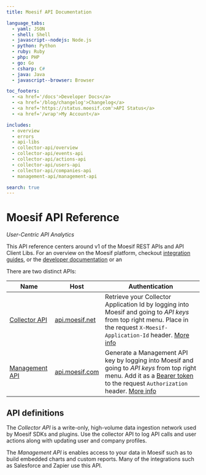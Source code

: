 ```yaml
---
title: Moesif API Documentation

language_tabs:
  - yaml: JSON
  - shell: Shell
  - javascript--nodejs: Node.js
  - python: Python
  - ruby: Ruby
  - php: PHP
  - go: Go
  - csharp: C#
  - java: Java
  - javascript--browser: Browser

toc_footers:
  - <a href='/docs'>Developer Docs</a>
  - <a href='/blog/changelog'>Changelog</a>
  - <a href='https://status.moesif.com'>API Status</a>
  - <a href='/wrap'>My Account</a>

includes:
  - overview
  - errors
  - api-libs
  - collector-api/overview
  - collector-api/events-api
  - collector-api/actions-api
  - collector-api/users-api
  - collector-api/companies-api
  - management-api/management-api

search: true
---
```


# Moesif API Reference

*User-Centric API Analytics*

This API reference centers around v1 of the Moesif REST APIs and API Client Libs.
For an overview on the Moesif platform, checkout [integration guides](https://www.moesif.com/implementation), or the [developer documentation](/docs) or an 

There are two distinct APIs:

|Name|Host|Authentication|
|----|----|--------------|
|[Collector API](#collector-api)|[api.moesif.net](https://api.moesif.net)|Retrieve your Collector Application Id by logging into Moesif and going to _API keys_ from top right menu. Place in the request `X-Moesif-Application-Id` header. [More info](#collector-api)|
|[Management API](#Management-API)|[api.moesif.com](https://api.moesif.com)|Generate a Management API key by logging into Moesif and going to _API keys_ from top right menu. Add it as a [Bearer token](https://swagger.io/docs/specification/authentication/bearer-authentication/) to the request `Authorization` header. [More info](#Management-API)|

## API definitions

The _Collector API_ is a write-only, high-volume data ingestion network used by Moesif SDKs and plugins. Use the collector API to log API calls and user actions along with updating user and company profiles. 

The _Management API_ is enables access to your data in Moesif such as to build embedded charts and custom reports. Many of the integrations such as Salesforce and Zapier use this API.

